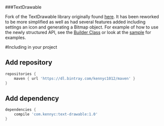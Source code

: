 ###TextDrawable 

Fork of the TextDrawable library originally found [here](https://github.com/amulyakhare/TextDrawable).
It has been reworked to be more simplified as well as had several features added including settings an icon and generating a Bitmap object. For example of how to use the newly structured API, see the [Builder Class](https://github.com/Kennyc1012/TextDrawable/blob/master/library/src/main/java/com/amulyakhare/textdrawable/TextDrawable.java#L204) or look at the [sample](https://github.com/Kennyc1012/TextDrawable/blob/master/sample/src/main/java/com/kennyc/sample/MainActivity.java) for examples. 

#Including in your project
## Add repository 
```groovy
repositories {
    maven { url 'https://dl.bintray.com/kennyc1012/maven' }
}
```
## Add dependency
```groovy
dependencies {
    compile 'com.kennyc:text-drawable:1.0'
}
```
